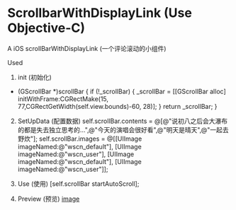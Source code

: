 # ScrollbarWithDisplayLink (Use Objective-C)
A iOS scrollBarWithDisplayLink 
(一个评论滚动的小组件)

Used

   1. init (初始化)
   - (GScrollBar *)scrollBar {
   if (!_scrollBar) {
   _scrollBar = [[GScrollBar alloc] initWithFrame:CGRectMake(15, 77,CGRectGetWidth(self.view.bounds)-60, 28)];
   }
   return _scrollBar;
   }
  
  2. SetUpData  (配置数据)
 self.scrollBar.contents = @[@"说初八之后会大瀑布的都是失去独立思考的…",@"今天的演唱会很好看",@"明天是晴天",@"一起去野炊"];
 self.scrollBar.images   = @[[UIImage imageNamed:@"wscn_default"],
 [UIImage imageNamed:@"wscn_user"],
 [UIImage imageNamed:@"wscn_default"],
 [UIImage imageNamed:@"wscn_user"]];
 
   3. Use (使用)
      [self.scrollBar startAutoScroll];

  4. Preview (预览)
       [image](https://github.com/Winerywine/ScrollbarWithDisplayLink/blob/master/ScrollBar_record.gif)
